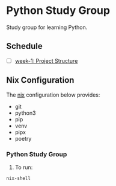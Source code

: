 # Python Study Group

Study group for learning Python.

## Schedule 

- [ ] [week-1: Project Structure](https://github.com/rosera/python-study-group/blob/main/week-1/README.md)

## Nix Configuration

The [nix](https://nixos.org/download/) configuration below provides:

* git
* python3
* pip
* venv
* pipx
* poetry


### Python Study Group

1. To run:

```bash
nix-shell
```
